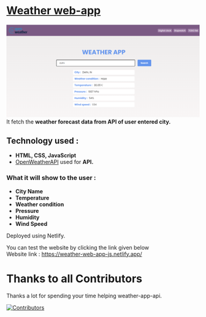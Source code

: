 # [Weather web-app](https://elegant-hawking-69bc75.netlify.app)

![](/Screenshot.png)
It fetch the **weather forecast data from API of user entered city.**

##  Technology used : 
- **HTML, CSS, JavaScript**
- [OpenWeatherAPI](https://openweathermap.org/current) used for **API.**

### What it will show to the user :
- **City Name**
- **Temperature**
- **Weather condition**
- **Pressure**
- **Humidity**
- **Wind Speed**

Deployed using Netlify.

You can test the website by clicking the link given below \
Website link : https://weather-web-app-js.netlify.app/

# Thanks to all Contributors

Thanks a lot for spending your time helping weather-app-api.

[![Contributors](https://contrib.rocks/image?repo=codemaniac-sahil/weather-app-api)](https://github.com/codemaniac-sahil/weather-app-api/graphs/contributors)

